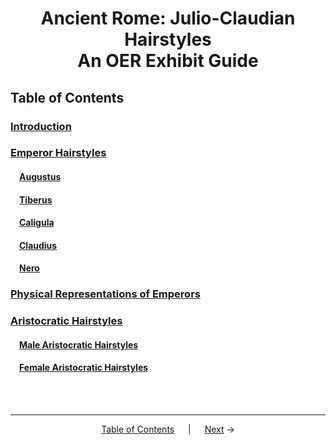 <h1 align="center">Ancient Rome: Julio-Claudian Hairstyles<br>An OER Exhibit Guide</h1>

## Table of Contents
### **[Introduction](introduction.md)**
### **[Emperor Hairstyles](emperor-hairstyles.md)**
#### &emsp;[Augustus](augustus.md)
#### &emsp;[Tiberus](tiberius.md)
#### &emsp;[Caligula](caligula.md)
#### &emsp;[Claudius](claudius.md)
#### &emsp;[Nero](nero.md)
### **[Physical Representations of Emperors](physical-representations-of-emperors.md)**
### **[Aristocratic Hairstyles](aristocratic-hairstyles.md)**
#### &emsp;[Male Aristocratic Hairstyles](male-aristocratic-hairstyles.md)
#### &emsp;[Female Aristocratic Hairstyles](female-aristocratic-hairstyles.md)
<br>
<br>

---
<p align="center">
<a href="readme.md">Table of Contents</a> &emsp; | &emsp; <a href="introduction.md">Next</a> →
</p>
